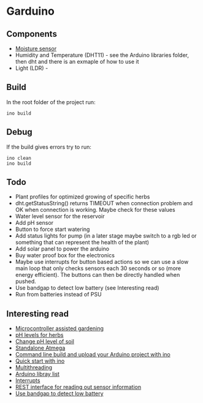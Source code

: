 Garduino
========

Components
----------
* [Moisture sensor](https://www.youtube.com/watch?v=Pm83L104naY)
* Humidity and Temperature (DHT11) - see the Arduino libraries folder, then dht and there is an exmaple of how to use it
* Light (LDR) - 

Build
-----
In the root folder of the project run:

	ino build

Debug
-----
If the build gives errors try to run:

	ino clean
	ino build

Todo
----
* Plant profiles for optimized growing of specific herbs
* dht.getStatusString() returns TIMEOUT when connection problem and OK when connection is working. Maybe check for these values
* Water level sensor for the reservoir
* Add pH sensor
* Button to force start watering
* Add status lights for pump (in a later stage maybe switch to a rgb led or something that can represent the health of the plant)
* Add solar panel to power the arduino
* Buy water proof box for the electronics
* Maybe use interrupts for button based actions so we can use a slow main loop that only checks sensors each 30 seconds or so (more energy efficient). The buttons can then be directly handled when pushed.
* Use bandgap to detect low battery (see Interesting read)
* Run from batteries instead of PSU

Interesting read
----------------
* [Microcontroller assisted gardening](http://www.make-digital.com/make/vol18/?pg=94#pg94)
* [pH levels for herbs](http://www.gardenersnet.com/atoz/phlevel3.htm)
* [Change pH level of soil](http://www.clemson.edu/extension/hgic/plants/other/soils/hgic1650.html)
* [Standalone Atmega](http://arduino.cc/en/Main/Standalone)
* [Command line build and upload your Arduino project with ino](http://inotool.org/)
* [Quick start with ino](http://inotool.org/quickstart)
* [Multithreading](http://arduino.cc/en/Tutorial/MultipleBlinks)
* [Arduino libray list](http://playground.arduino.cc/Main/LibraryList#Sched)
* [Interrupts](https://code.google.com/p/arduino-pcimanager/)
* [REST interface for reading out sensor information](https://github.com/sirleech/Webduino)
* [Use bandgap to detect low battery](http://jeelabs.org/2012/05/04/measuring-vcc-via-the-bandgap/)